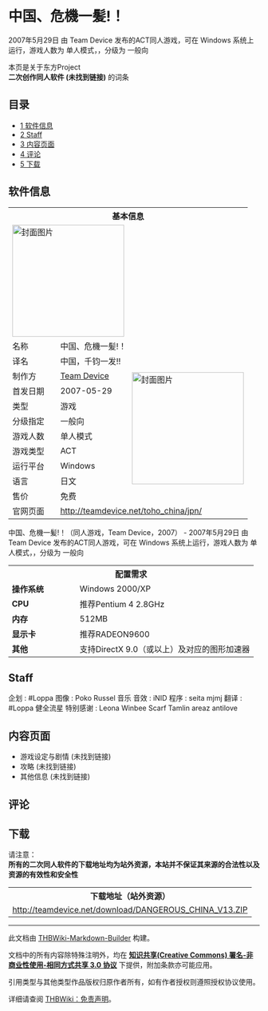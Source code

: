 # 中国、危機一髪!！

<!-- source html: G:\repos\THBWiki-Markdown-Builder\THBWikiMarkdown\Temp\main\e\e3\ns0%3A%E4%B8%AD%E5%9B%BD%E3%80%81%E5%8D%B1%E6%A9%9F%E4%B8%80%E9%AB%AA%21%EF%BC%81.html -->

2007年5月29日 由 Team Device  发布的ACT同人游戏，可在 Windows 系统上运行，游戏人数为 单人模式，，分级为 一般向

本页是关于东方Project  
 **二次创作同人软件 (未找到链接)** 的词条
## 目录

- [1 软件信息](#软件信息)
- [2 Staff](#Staff)
- [3 内容页面](#内容页面)
- [4 评论](#评论)
- [5 下载](#下载)




## 软件信息

<table><tbody><tr><th colspan="3">基本信息</th></tr><tr><td class="cover-artwork-mobile" colspan="2"><a href="./文件-中国、危機一髪!！封面.gif.md" class="image" title="封面图片"><img alt="封面图片" src="https://upload.thwiki.cc/thumb/4/49/%E4%B8%AD%E5%9B%BD%E3%80%81%E5%8D%B1%E6%A9%9F%E4%B8%80%E9%AB%AA%21%EF%BC%81%E5%B0%81%E9%9D%A2.gif/224px-%E4%B8%AD%E5%9B%BD%E3%80%81%E5%8D%B1%E6%A9%9F%E4%B8%80%E9%AB%AA%21%EF%BC%81%E5%B0%81%E9%9D%A2.gif" decoding="async" loading="lazy" width="224" height="224" srcset="https://upload.thwiki.cc/thumb/4/49/%E4%B8%AD%E5%9B%BD%E3%80%81%E5%8D%B1%E6%A9%9F%E4%B8%80%E9%AB%AA%21%EF%BC%81%E5%B0%81%E9%9D%A2.gif/336px-%E4%B8%AD%E5%9B%BD%E3%80%81%E5%8D%B1%E6%A9%9F%E4%B8%80%E9%AB%AA%21%EF%BC%81%E5%B0%81%E9%9D%A2.gif 1.5x, https://upload.thwiki.cc/thumb/4/49/%E4%B8%AD%E5%9B%BD%E3%80%81%E5%8D%B1%E6%A9%9F%E4%B8%80%E9%AB%AA%21%EF%BC%81%E5%B0%81%E9%9D%A2.gif/448px-%E4%B8%AD%E5%9B%BD%E3%80%81%E5%8D%B1%E6%A9%9F%E4%B8%80%E9%AB%AA%21%EF%BC%81%E5%B0%81%E9%9D%A2.gif 2x" data-file-width="500" data-file-height="500"></a></td>
</tr><tr><td class="label">名称</td><td colspan="2"> 中国、危機一髪!！ </td></tr><tr><td class="label">译名</td><td colspan="2"> 中国，千钧一发!! </td></tr><tr><td class="label">制作方</td><td><a href="./Team_Device.md" title="Team Device">Team Device</a></td><td class="cover-artwork" rowspan="8" style="min-width:224px;"><a href="./文件-中国、危機一髪!！封面.gif.md" class="image" title="封面图片"><img alt="封面图片" src="https://upload.thwiki.cc/thumb/4/49/%E4%B8%AD%E5%9B%BD%E3%80%81%E5%8D%B1%E6%A9%9F%E4%B8%80%E9%AB%AA%21%EF%BC%81%E5%B0%81%E9%9D%A2.gif/224px-%E4%B8%AD%E5%9B%BD%E3%80%81%E5%8D%B1%E6%A9%9F%E4%B8%80%E9%AB%AA%21%EF%BC%81%E5%B0%81%E9%9D%A2.gif" decoding="async" loading="lazy" width="224" height="224" srcset="https://upload.thwiki.cc/thumb/4/49/%E4%B8%AD%E5%9B%BD%E3%80%81%E5%8D%B1%E6%A9%9F%E4%B8%80%E9%AB%AA%21%EF%BC%81%E5%B0%81%E9%9D%A2.gif/336px-%E4%B8%AD%E5%9B%BD%E3%80%81%E5%8D%B1%E6%A9%9F%E4%B8%80%E9%AB%AA%21%EF%BC%81%E5%B0%81%E9%9D%A2.gif 1.5x, https://upload.thwiki.cc/thumb/4/49/%E4%B8%AD%E5%9B%BD%E3%80%81%E5%8D%B1%E6%A9%9F%E4%B8%80%E9%AB%AA%21%EF%BC%81%E5%B0%81%E9%9D%A2.gif/448px-%E4%B8%AD%E5%9B%BD%E3%80%81%E5%8D%B1%E6%A9%9F%E4%B8%80%E9%AB%AA%21%EF%BC%81%E5%B0%81%E9%9D%A2.gif 2x" data-file-width="500" data-file-height="500"></a></td>
</tr><tr><td class="label">首发日期</td><td>2007-05-29</td></tr><tr><td class="label">类型</td><td>游戏</td></tr><tr><td class="label">分级指定</td><td>一般向</td></tr><tr><td class="label">游戏人数</td><td>单人模式</td></tr><tr><td class="label">游戏类型</td><td>ACT</td></tr><tr><td class="label">运行平台</td><td>Windows</td></tr><tr><td class="label">语言</td><td>日文</td></tr><tr><td class="label">售价</td><td>免费</td></tr>
<tr><td class="label">官网页面</td><td colspan="2"><a rel="nofollow" class="external free" href="http://teamdevice.net/toho_china/jpn/">http://teamdevice.net/toho_china/jpn/</a></td></tr></tbody></table>

中国、危機一髪!！（同人游戏，Team Device，2007） - 2007年5月29日 由 Team Device  发布的ACT同人游戏，可在 Windows 系统上运行，游戏人数为 单人模式，，分级为 一般向
  
  

  


<table>
<tbody><tr><th colspan="2">配置需求</th></tr>
<tr><td style="width:120px;padding-left:7px;"><b>操作系统</b></td><td>Windows 2000/XP</td></tr><tr><td style="width:120px;padding-left:7px;"><b>CPU</b></td><td>推荐Pentium 4 2.8GHz</td></tr><tr><td style="width:120px;padding-left:7px;"><b>内存</b></td><td>512MB</td></tr><tr><td style="width:120px;padding-left:7px;"><b>显示卡</b></td><td>推荐RADEON9600</td></tr><tr><td style="width:120px;padding-left:7px;"><b>其他</b></td><td>支持DirectX 9.0（或以上）及对应的图形加速器</td></tr>
</tbody></table>


## Staff
企划
: #Loppa
图像
: Poko  Russel
音乐 音效
: iNID
程序
: seita  mjmj
翻译
: #Loppa  健全流星
特别感谢
: Leona  Winbee  Scarf  Tamlin  areaz  antilove

## 内容页面
- 游戏设定与剧情 (未找到链接)
- 攻略 (未找到链接)
- 其他信息 (未找到链接)

## 评论
## 下载
  
请注意：  
 **所有的二次同人软件的下载地址均为站外资源，本站并不保证其来源的合法性以及资源的有效性和安全性** 
  


<table>

<tbody><tr>
<th>下载地址（站外资源）
</th></tr>
<tr>
<td><a rel="nofollow" class="external free" href="http://teamdevice.net/download/DANGEROUS_CHINA_V13.ZIP">http://teamdevice.net/download/DANGEROUS_CHINA_V13.ZIP</a>
</td></tr></tbody></table>


  
  

  





---

此文档由 [THBWiki-Markdown-Builder](https://github.com/Delsin-Yu/THBWiki-Markdown-Builder) 构建。

文档中的所有内容除特殊注明外，均在 [**知识共享(Creative Commons) 署名-非商业性使用-相同方式共享 3.0 协议**](https://creativecommons.org/licenses/by-sa/3.0/deed.zh-hans) 下提供，附加条款亦可能应用。

引用类型与其他类型作品版权归原作者所有，如有作者授权则遵照授权协议使用。

详细请查阅 [THBWiki：免责声明](https://thbwiki.cc/THBWiki:%E5%85%8D%E8%B4%A3%E5%A3%B0%E6%98%8E)。

